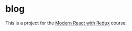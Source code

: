# blog
This is a project for the [Modern React with Redux](https://www.udemy.com/react-redux/) course.
